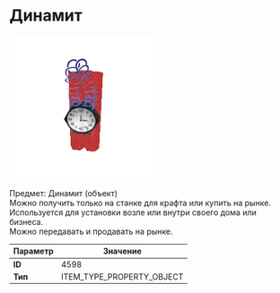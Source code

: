 # Динамит

![Item Image](../img/4598.webp?raw=true)

Предмет: Динамит (объект)<br>Можно получить только на станке для крафта или купить на рынке.<br>Используется для установки возле или внутри своего дома или бизнеса.<br>Можно передавать и продавать на рынке.


| Параметр | Значение |
|----------|----------|
| **ID** | 4598 |
| **Тип** | ITEM_TYPE_PROPERTY_OBJECT |

